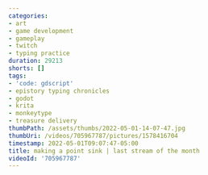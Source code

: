 ```yaml
---
categories:
- art
- game development
- gameplay
- twitch
- typing practice
duration: 29213
shorts: []
tags:
- 'code: gdscript'
- epistory typing chronicles
- godot
- krita
- monkeytype
- treasure delivery
thumbPath: /assets/thumbs/2022-05-01-14-07-47.jpg
thumbUri: /videos/705967787/pictures/1578416704
timestamp: 2022-05-01T09:07:47-05:00
title: making a point sink | last stream of the month
videoId: '705967787'
---
```

